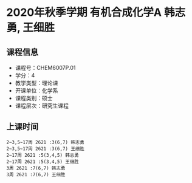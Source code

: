 # 2020年秋季学期 有机合成化学A 韩志勇, 王细胜






## 课程信息

- 课程号：CHEM6007P.01
- 学分：4
- 教学类型：理论课
- 开课单位：化学系
- 课程类别：硕士
- 课程层次：研究生课程

## 上课时间

```
2~3,5~17周 2621 :3(6,7) 韩志勇
2~3,5~17周 2621 :3(6,7) 王细胜
2~17周 2621 :5(3,4,5) 韩志勇
2~17周 2621 :5(3,4,5) 王细胜
3周 2621 :7(6,7) 韩志勇
3周 2621 :7(6,7) 王细胜
```


